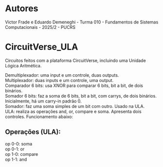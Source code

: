 # Autores
Victor Frade e Eduardo Demeneghi - Turma 010 - Fundamentos de Sistemas Computacionais - 2025/2 - PUCRS
# CircuitVerse_ULA
<p>Circuitos feitos com a plataforma CircuitVerse, incluindo uma Unidade Lógica Aritmética.</p>
<p></p>Demultiplexador: uma input e um controle, duas outputs.<br>
Multiplexador: duas inputs e um controle, uma output.<br>
Comparador 6 bits: usa XNOR para comparar 6 bits, bit a bit, de dois binários.<br>
Somador 6 bits: faz a soma de 6 bits, bit a bit, com carrys, de dois binários. Inicialmente, há um carry-in padrão 0.<br>
Somador: faz uma soma simples de um bit com outro. Usado na ULA.<br>
ULA: realiza as operações and, or, compare e soma. Apresenta dois controles. Funcionamento abaixo:</p>

## Operações (ULA):
<p>op 0-0: soma<br>
op 0-1: or<br>
op 1-0: compare<br>
op 1-1: and<br></p>

